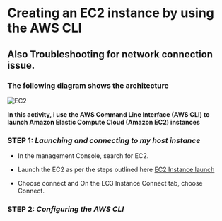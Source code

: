 # Creating an EC2 instance by using the AWS CLI

## Also Troubleshooting for network connection issue.

### The following diagram shows the architecture

![EC2](C:\Users\user\Downloads\Architecture.png)

**In this activity, i use the AWS Command Line Interface (AWS CLI) to launch Amazon Elastic Compute Cloud (Amazon EC2) instances**

### STEP 1: *Launching and connecting to my host instance*
    
- In the management Console, search for EC2.

- Launch the EC2 as per the steps outlined here [EC2 Instance launch](https://docs.aws.amazon.com/AWSEC2/latest/UserGuide/EC2_GetStarted.html)

- Choose connect and On the EC3 Instance Connect tab, choose Connect.

### STEP 2: *Configuring the AWS CLI*
